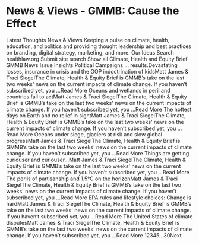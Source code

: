 # News & Views - GMMB: Cause the Effect


Latest Thoughts 
News & Views 
Keeping a pulse on climate, health, education, and politics and providing thought leadership and best practices on branding, digital strategy, marketing, and more. 
Our Ideas
Search healthlaw.org
Submit site search
Show all
Climate, Health and Equity Brief
GMMB News
Issue Insights
Political Campaigns
… results.Devastating losses, insurance in crisis and the GOP indoctrination of kidsMatt James & Traci SiegelThe Climate, Health & Equity Brief is GMMB’s take on the last two weeks' news on the current impacts of climate change. If you haven’t subscribed yet, you …Read More Oceans and wetlands in peril and countries fail to actMatt James & Traci SiegelThe Climate, Health & Equity Brief is GMMB’s take on the last two weeks' news on the current impacts of climate change. If you haven’t subscribed yet, you …Read More The hottest days on Earth and no relief in sightMatt James & Traci SiegelThe Climate, Health & Equity Brief is GMMB’s take on the last two weeks' news on the current impacts of climate change. If you haven’t subscribed yet, you …Read More Oceans under siege, glaciers at risk and slow global progressMatt James & Traci SiegelThe Climate, Health & Equity Brief is GMMB’s take on the last two weeks' news on the current impacts of climate change. If you haven’t subscribed yet, you …Read More Things are getting curiouser and curiouser…Matt James & Traci SiegelThe Climate, Health & Equity Brief is GMMB’s take on the last two weeks' news on the current impacts of climate change. If you haven’t subscribed yet, you …Read More The perils of partisanship and 1.5°C on the horizonMatt James & Traci SiegelThe Climate, Health & Equity Brief is GMMB’s take on the last two weeks' news on the current impacts of climate change. If you haven’t subscribed yet, you …Read More EPA rules and lifestyle choices: Change is hardMatt James & Traci SiegelThe Climate, Health & Equity Brief is GMMB’s take on the last two weeks' news on the current impacts of climate change. If you haven’t subscribed yet, you …Read More The United States of climate disputesMatt James & Traci SiegelThe Climate, Health & Equity Brief is GMMB’s take on the last two weeks' news on the current impacts of climate change. If you haven’t subscribed yet, you …Read More 
12345…30Next 
 
